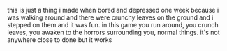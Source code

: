this is just a thing i made when bored and depressed one week because i was walking around and there were crunchy leaves on the ground and i stepped on them and it was fun. in this game you run around, you crunch leaves, you awaken to the horrors surrounding you, normal things. it's not anywhere close to done but it works
